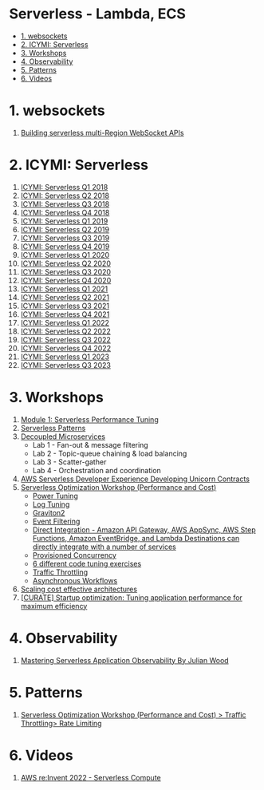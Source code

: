 <h1> Serverless - Lambda, ECS</h1>

<!-- TOC -->

- [1. websockets](#1-websockets)
- [2. ICYMI: Serverless](#2-icymi-serverless)
- [3. Workshops](#3-workshops)
- [4. Observability](#4-observability)
- [5. Patterns](#5-patterns)
- [6. Videos](#6-videos)

<!-- /TOC -->

# 1. websockets

1. [Building serverless multi-Region WebSocket APIs](https://aws.amazon.com/blogs/compute/building-serverless-multi-region-websocket-apis/)

# 2. ICYMI: Serverless

1. [ICYMI: Serverless Q1 2018](https://aws.amazon.com/blogs/compute/icymi-serverless-q1-2018/)
2. [ICYMI: Serverless Q2 2018](https://aws.amazon.com/blogs/compute/icymi-serverless-q2-2018/)
3. [ICYMI: Serverless Q3 2018](https://aws.amazon.com/blogs/compute/icymi-serverless-q3-2018/)
4. [ICYMI: Serverless Q4 2018](https://aws.amazon.com/blogs/compute/icymi-serverless-q4-2018/)
5. [ICYMI: Serverless Q1 2019](https://aws.amazon.com/blogs/compute/icymi-serverless-q1-2019/)
6. [ICYMI: Serverless Q2 2019](https://aws.amazon.com/blogs/compute/icymi-serverless-q2-2019/)
7. [ICYMI: Serverless Q3 2019](https://aws.amazon.com/blogs/compute/icymi-serverless-q3-2019/)
8. [ICYMI: Serverless Q4 2019](https://aws.amazon.com/blogs/compute/icymi-serverless-q4-2019/)
9. [ICYMI: Serverless Q1 2020](https://aws.amazon.com/blogs/compute/icymi-serverless-q1-2020/)
10. [ICYMI: Serverless Q2 2020](https://aws.amazon.com/blogs/compute/icymi-serverless-q2-2020/)
11. [ICYMI: Serverless Q3 2020](https://aws.amazon.com/blogs/compute/icymi-serverless-q3-2020/)
12. [ICYMI: Serverless Q4 2020](https://aws.amazon.com/blogs/compute/icymi-serverless-q4-2020/)
13. [ICYMI: Serverless Q1 2021](https://aws.amazon.com/blogs/compute/icymi-serverless-q1-2021/)
14. [ICYMI: Serverless Q2 2021](https://aws.amazon.com/blogs/compute/icymi-serverless-q2-2021/)
15. [ICYMI: Serverless Q3 2021](https://aws.amazon.com/blogs/compute/icymi-serverless-q3-2021/)
16. [ICYMI: Serverless Q4 2021](https://aws.amazon.com/blogs/compute/icymi-serverless-q4-2021/)
17. [ICYMI: Serverless Q1 2022](https://aws.amazon.com/blogs/compute/icymi-serverless-q1-2022/)
18. [ICYMI: Serverless Q2 2022](https://aws.amazon.com/blogs/compute/icymi-serverless-q2-2022/)
19. [ICYMI: Serverless Q3 2022](https://aws.amazon.com/blogs/compute/serverless-icymi-q3-2022/)
20. [ICYMI: Serverless Q4 2022](https://aws.amazon.com/blogs/compute/serverless-icymi-q4-2022/)
21. [ICYMI: Serverless Q1 2023](https://aws.amazon.com/blogs/compute/serverless-icymi-q1-2023/)
22. [ICYMI: Serverless Q3 2023](https://aws.amazon.com/blogs/compute/serverless-icymi-q2-2023/)

# 3. Workshops

1. [Module 1: Serverless Performance Tuning](https://catalog.workshops.aws/performance-tuning/en-US/40-serverless)
2. [Serverless Patterns](https://catalog.workshops.aws/serverless-patterns/en-US)
3. [Decoupled Microservices](https://catalog.us-east-1.prod.workshops.aws/workshops/e8738cf6-6eb0-4d1d-9e98-ae240d229535/en-US)
    - Lab 1 - Fan-out & message filtering
    - Lab 2 - Topic-queue chaining & load balancing
    - Lab 3 - Scatter-gather
    - Lab 4 - Orchestration and coordination
4. [AWS Serverless Developer Experience Developing Unicorn Contracts](https://catalog.workshops.aws/serverless-developer-experience/en-US/unicorn-contracts/init)
5. [Serverless Optimization Workshop (Performance and Cost)](https://catalog.us-east-1.prod.workshops.aws/workshops/2d960419-7d15-44e7-b540-fd3ebeb7ce2e/en-US)
    - [Power Tuning](https://catalog.us-east-1.prod.workshops.aws/workshops/2d960419-7d15-44e7-b540-fd3ebeb7ce2e/en-US/power-tuning)
    - [Log Tuning](https://catalog.us-east-1.prod.workshops.aws/workshops/2d960419-7d15-44e7-b540-fd3ebeb7ce2e/en-US/log-tuning)
    - [Graviton2](https://catalog.us-east-1.prod.workshops.aws/workshops/2d960419-7d15-44e7-b540-fd3ebeb7ce2e/en-US/graviton)
    - [Event Filtering](https://catalog.us-east-1.prod.workshops.aws/workshops/2d960419-7d15-44e7-b540-fd3ebeb7ce2e/en-US/event-filtering)
    - [Direct Integration - Amazon API Gateway, AWS AppSync, AWS Step Functions, Amazon EventBridge, and Lambda Destinations  can directly integrate with a number of services](https://catalog.us-east-1.prod.workshops.aws/workshops/2d960419-7d15-44e7-b540-fd3ebeb7ce2e/en-US/direct-integration)
    - [Provisioned Concurrency](https://catalog.us-east-1.prod.workshops.aws/workshops/2d960419-7d15-44e7-b540-fd3ebeb7ce2e/en-US/provisioned-concurrency)
    - [6 different code tuning exercises](https://catalog.us-east-1.prod.workshops.aws/workshops/2d960419-7d15-44e7-b540-fd3ebeb7ce2e/en-US/code-tuning)
    - [Traffic Throttling](https://catalog.us-east-1.prod.workshops.aws/workshops/2d960419-7d15-44e7-b540-fd3ebeb7ce2e/en-US/traffic-throttling)
    - [Asynchronous Workflows](https://catalog.us-east-1.prod.workshops.aws/workshops/2d960419-7d15-44e7-b540-fd3ebeb7ce2e/en-US/asynchronous)
6. [Scaling cost effective architectures](https://catalog.us-east-1.prod.workshops.aws/workshops/f238037c-8f0b-446e-9c15-ebcc4908901a/en-US)
7. [[CURATE] Startup optimization: Tuning application performance for maximum efficiency](https://catalog.workshops.aws/performance-tuning/en-US)

# 4. Observability

1. [Mastering Serverless Application Observability By Julian Wood](https://www.youtube.com/playlist?list=PLJo-rJlep0EDiN3pPjBDUfq34BqMAI_o-)

# 5. Patterns

1. [Serverless Optimization Workshop (Performance and Cost) > Traffic Throttling> Rate Limiting](https://catalog.us-east-1.prod.workshops.aws/workshops/2d960419-7d15-44e7-b540-fd3ebeb7ce2e/en-US/traffic-throttling/3-throttling)

# 6. Videos

1. [AWS re:Invent 2022 - Serverless Compute](https://www.youtube.com/watch?v=SbL3a9YOW7s&list=PL2yQDdvlhXf8Erryfslfo3E42QtcX-aiD)

